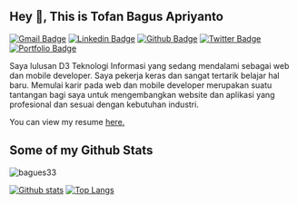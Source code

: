 ## Hey 👋, This is Tofan Bagus Apriyanto
[![Gmail Badge](https://img.shields.io/badge/-tofanbagus33@gmail.com-c14438?style=flat&logo=Gmail&logoColor=white&link=mailto:tofanbagus33@gmail.com)](mailto:tofanbagus33@gmail.com) 
[![Linkedin Badge](https://img.shields.io/badge/-tofan-bagus-apriyanto-0072b1?style=flat&logo=Linkedin&logoColor=white&link=https://www.linkedin.com/in/tofan-bagus-apriyanto/)](https://www.linkedin.com/in/tofan-bagus-apriyanto/) [![Github Badge](https://img.shields.io/badge/-bagues33-grey?style=flat&logo=github&logoColor=white&link=https://github.com/bagues33/)](https://www.github.com/bagues33/) [![Twitter Badge](https://img.shields.io/badge/-ApriyantoTofan-00acee?style=flat&logo=twitter&logoColor=white&link=https://twitter.com/ApriyantoTofan/)](https://www.twitter.com/ApriyantoTofan/) [![Portfolio Badge](https://img.shields.io/badge/portfolio-web-blue?style=flat&link=https://bagues33.github.io/portfolio//)](https://bagues33.github.io/portfolio//) <p align='left'>Saya lulusan D3 Teknologi Informasi yang sedang mendalami sebagai web dan mobile developer. Saya pekerja keras dan sangat tertarik belajar hal baru. Memulai karir pada web dan mobile developer merupakan suatu tantangan bagi saya untuk mengembangkan website dan aplikasi yang profesional dan sesuai dengan kebutuhan industri.</p><p align='left'> You can view my resume <a href='https://drive.google.com/file/d/1KW93MlaaRGxdr4e6v4_3Qzc1HrEbR1X5/view?usp=sharing ' target=_blank><u>here</u>.</a></p>
## Some of my Github Stats
<p align=left> <img src=https://komarev.com/ghpvc/?username=bagues33 alt=bagues33 /> </p>

[![Github stats](https://github-readme-stats.vercel.app/api?username=bagues33&show_icons=true&include_all_commits=true)](https://github.com/bagues33/github-readme-stats)
[![Top Langs](https://github-readme-stats.vercel.app/api/top-langs/?username=bagues33&layout=compact)](https://github.com/bagues33/github-readme-stats)
